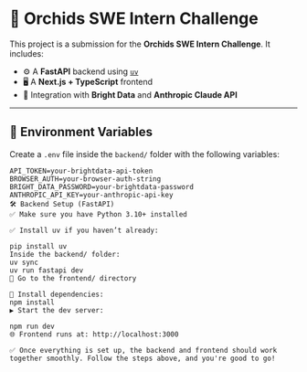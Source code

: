 # 🌸 Orchids SWE Intern Challenge

This project is a submission for the **Orchids SWE Intern Challenge**. It includes:

- ⚙️ A **FastAPI** backend using [`uv`](https://github.com/astral-sh/uv)
- 🖥️ A **Next.js + TypeScript** frontend
- 🧠 Integration with **Bright Data** and **Anthropic Claude API**

---

## 🔐 Environment Variables

Create a `.env` file inside the `backend/` folder with the following variables:

```env
API_TOKEN=your-brightdata-api-token
BROWSER_AUTH=your-browser-auth-string
BRIGHT_DATA_PASSWORD=your-brightdata-password
ANTHROPIC_API_KEY=your-anthropic-api-key
🛠️ Backend Setup (FastAPI)
✅ Make sure you have Python 3.10+ installed

✅ Install uv if you haven’t already:

pip install uv
Inside the backend/ folder:
uv sync
uv run fastapi dev
🔁 Go to the frontend/ directory

💾 Install dependencies:
npm install
▶️ Start the dev server:

npm run dev
🌐 Frontend runs at: http://localhost:3000

✅ Once everything is set up, the backend and frontend should work together smoothly. Follow the steps above, and you're good to go!
